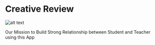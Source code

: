 # Creative Review
![alt text](https://github.com/balaji-sivasakthi/Creative_Review/blob/master/app/src/main/res/drawable/bg.png?raw=true)



Our Mission to Build Strong Relationship between Student and Teacher using this App
